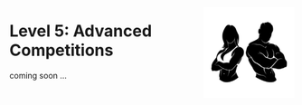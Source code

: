 <a href="/level-5/README.md"><img align="right" width="160" src="/logos/level-5.png"></img></a>

# Level 5: Advanced Competitions
coming soon ...

<br><br>
